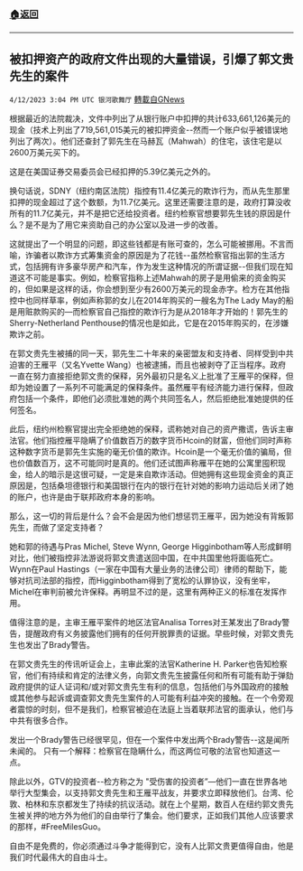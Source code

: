 ###  [:house:返回](README.md)
---


## 被扣押资产的政府文件出现的大量错误，引爆了郭文贵先生的案件
`4/12/2023 3:04 PM UTC 银河歌舞厅` [轉載自GNews](https://gnews.org/articles/1087433)

根据最近的法院裁决，文件中列出了从银行账户中扣押的共计633,661,126美元的现金（技术上列出了719,561,015美元的被扣押资金--然而一个账户似乎被错误地列出了两次）。他们还查封了郭先生在马赫瓦（Mahwah）的住宅，该住宅是以2600万美元买下的。

这是在美国证券交易委员会已经扣押的5.39亿美元之外的。

换句话说，SDNY（纽约南区法院）指控有11.4亿美元的欺诈行为，而从先生那里扣押的现金超过了这个数额，为11.7亿美元。这里还需要注意的是，政府打算没收所有的11.7亿美元，并不是把它还给投资者。纽约检察官想要郭先生钱的原因是什么？是不是为了用它来资助自己的办公室以及进一步的改善。

这就提出了一个明显的问题，即这些钱都是有账可查的，怎么可能被挪用。不言而喻，诈骗者以欺诈方式筹集资金的原因是为了花钱--虽然检察官指出郭的生活方式，包括拥有许多豪华房产和汽车，作为发生这种情况的所谓证据--但我们现在知道这不可能是事实。例如，检察官指称上述Mahwah的房子是用偷来的资金购买的，但如果是这样的话，你会想到至少有2600万美元的现金赤字。检方在其他指控中也同样草率，例如声称郭的女儿在2014年购买的一艘名为The Lady May的船是用赃款购买的—而检察官自己指控的欺诈行为是从2018年才开始的！郭先生的Sherry-Netherland Penthouse的情况也是如此，它是在2015年购买的，在涉嫌欺诈之前。

在郭文贵先生被捕的同一天，郭先生二十年来的亲密盟友和支持者、同样受到中共迫害的王雁平（又名Yvette Wang）也被逮捕，而且也被剥夺了正当程序。政府一直在努力直接拒绝郭文贵的保释，另外最初只是名义上批准了王雁平的保释，但却为她设置了一系列不可能满足的保释条件。虽然雁平有经济能力进行保释，但政府包括一个条件，即他们必须批准她的两个共同签名人，然后拒绝批准她提供的任何签名。

此后，纽约州检察官提出完全拒绝她的保释，谎称她对自己的资产撒谎，告诉主审法官。他们指控雁平隐瞒了价值数百万的数字货币Hcoin的财富，但他们同时声称这种数字货币是郭先生实施的毫无价值的欺诈。Hcoin是一个毫无价值的骗局，但也价值数百万，这不可能同时是真的。他们还试图声称雁平在她的公寓里囤积现金，给人的暗示是这很可疑，一定是来自欺诈活动。但她拥有这些现金资金的真正原因是，包括桑坦德银行和美国银行在内的银行在针对她的影响力运动后关闭了她的账户，也许是由于联邦政府本身的影响。

那么，这一切的背后是什么？会不会是因为他们想惩罚王雁平，因为她没有背叛郭先生，而做了坚定支持者？

她和郭的待遇与Pras Michel, Steve Wynn, George Higginbotham等人形成鲜明对比，他们被指控非法游说将郭文贵遣送回中国，在中共国里他将面临死亡。Wynn在Paul Hastings（一家在中国有大量业务的法律公司）律师的帮助下，能够对抗司法部的指控，而Higginbotham得到了宽松的认罪协议，没有坐牢，Michel在审判前被允许保释。再明显不过的是，这里有两种正义的标准在发挥作用。

值得注意的是，主审王雁平案件的地区法官Analisa Torres对王某发出了Brady警告，提醒政府有义务披露他们拥有的任何开脱罪责的证据。早些时候，对郭文贵先生也发出了Brady警告。

在郭文贵先生的传讯听证会上，主审此案的法官Katherine H. Parker也告知检察官，他们有持续和肯定的法律义务，向郭文贵先生披露任何和所有可能有助于弹劾政府提供的证人证词和/或对郭文贵先生有利的信息，包括他们与外国政府的接触或其他参与起诉或调查郭文贵先生案件的人可能有利益冲突的接触。在一个令旁观者震惊的时刻，但不是我们，检察官被迫在法庭上当着联邦法官的面承认，他们与中共有很多合作。

发出一个Brady警告已经很罕见，但在一个案件中发出两个Brady警告--这是闻所未闻的。 只有一个解释：检察官在隐瞒什么，而这两位可敬的法官也知道这一点。

除此以外，GTV的投资者--检方称之为 "受伤害的投资者”—他们一直在世界各地举行大型集会，以支持郭文贵先生和王雁平战友，并要求立即释放他们。台湾、伦敦、柏林和东京都发生了持续的抗议活动。就在上个星期，数百人在纽约郭文贵先生被关押的地方外为他们的自由举行了集会。他们要求，正如我们其他人应该要求的那样，#FreeMilesGuo。

自由不是免费的，你必须通过斗争才能得到它，没有人比郭文贵更值得自由，他是我们时代最伟大的自由斗士。

